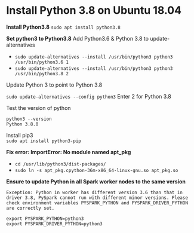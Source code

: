 # Install Python 3.8 on Ubuntu 18.04
**Install Python3.8**
`sudo apt install python3.8`

**Set python3 to Python3.8**
Add Python3.6 & Python 3.8 to update-alternatives

- `sudo update-alternatives --install /usr/bin/python3 python3 /usr/bin/python3.6 1`
- `sudo update-alternatives --install /usr/bin/python3 python3 /usr/bin/python3.8 2`

Update Python 3 to point to Python 3.8

`sudo update-alternatives --config python3` Enter 2 for Python 3.8  

Test the version of python
```
python3 --version
Python 3.8.0
```

Install pip3  
`sudo apt install python3-pip`

**Fix error: ImportError: No module named apt_pkg**

- `cd /usr/lib/python3/dist-packages/`
- `sudo ln -s apt_pkg.cpython-36m-x86_64-linux-gnu.so apt_pkg.so`

**Ensure to update Python in all Spark worker nodes to the same version**
```
Exception: Python in worker has different version 3.6 than that in driver 3.8, PySpark cannot run with different minor versions. Please check environment variables PYSPARK_PYTHON and PYSPARK_DRIVER_PYTHON are correctly set.
```

```
export PYSPARK_PYTHON=python3
export PYSPARK_DRIVER_PYTHON=python3
```
